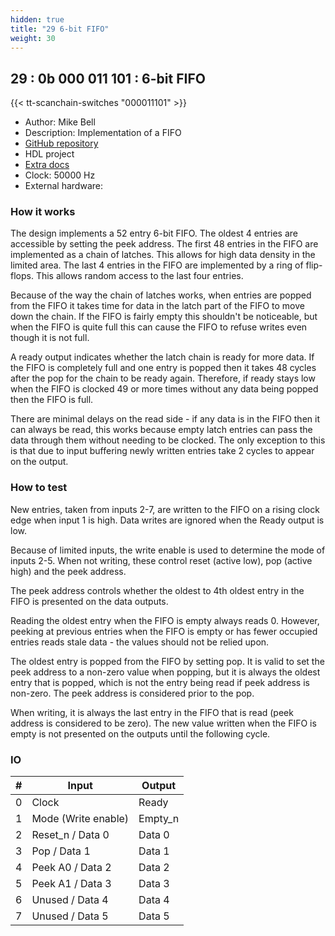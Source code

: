 ```yaml
---
hidden: true
title: "29 6-bit FIFO"
weight: 30
---
```


## 29 : 0b 000 011 101 : 6-bit FIFO

{{< tt-scanchain-switches "000011101" >}}

* Author: Mike Bell
* Description: Implementation of a FIFO
* [GitHub repository](https://github.com/MichaelBell/tt03-fifo)
* HDL project
* [Extra docs]()
* Clock: 50000 Hz
* External hardware: 



### How it works

The design implements a 52 entry 6-bit FIFO.  The oldest 4 entries are accessible by setting the peek address.
The first 48 entries in the FIFO are implemented as a chain of latches.  This allows for high data density in the limited area.
The last 4 entries in the FIFO are implemented by a ring of flip-flops.  This allows random access to the last four entries.

Because of the way the chain of latches works, when entries are popped from the FIFO it takes time for data in the latch
part of the FIFO to move down the chain.  If the FIFO is fairly empty this shouldn't be noticeable, but when the FIFO is
quite full this can cause the FIFO to refuse writes even though it is not full.

A ready output indicates whether the latch chain is ready for more data.  If the FIFO is completely full and one entry is
popped then it takes 48 cycles after the pop for the chain to be ready again.  Therefore, if ready stays low when the FIFO 
is clocked 49 or more times without any data being popped then the FIFO is full.

There are minimal delays on the read side - if any data is in the FIFO then it can always be read, this works because empty latch 
entries can pass the data through them without needing to be clocked.  The only exception to this is that due to input buffering
newly written entries take 2 cycles to appear on the output.


### How to test

New entries, taken from inputs 2-7, are written to the FIFO on a rising clock edge when input 1 is high.
Data writes are ignored when the Ready output is low.

Because of limited inputs, the write enable is used to determine the mode of inputs 2-5.
When not writing, these control reset (active low), pop (active high) and the peek address.

The peek address controls whether the oldest to 4th oldest entry in the FIFO is presented on the data outputs.

Reading the oldest entry when the FIFO is empty always reads 0.  However, peeking at previous entries when the 
FIFO is empty or has fewer occupied entries reads stale data - the values should not be relied upon.

The oldest entry is popped from the FIFO by setting pop.  It is valid to set the peek address to a non-zero value when popping,
but it is always the oldest entry that is popped, which is not the entry being read if peek address is non-zero.
The peek address is considered prior to the pop.

When writing, it is always the last entry in the FIFO that is read (peek address is considered to be zero).  The new
value written when the FIFO is empty is not presented on the outputs until the following cycle.


### IO

| # | Input        | Output       |
|---|--------------|--------------|
| 0 | Clock  | Ready |
| 1 | Mode (Write enable)  | Empty_n |
| 2 | Reset_n / Data 0  | Data 0 |
| 3 | Pop / Data 1  | Data 1 |
| 4 | Peek A0 / Data 2  | Data 2 |
| 5 | Peek A1 / Data 3  | Data 3 |
| 6 | Unused / Data 4  | Data 4 |
| 7 | Unused / Data 5  | Data 5 |
